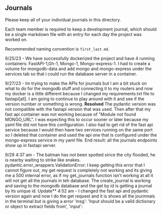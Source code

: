 ## Journals

Please keep all of your individual journals in this directory.

Each team member is required to keep a development journal, which should be a single markdown file with an entry for each day the project was worked on.

Recommended naming convention is `first_last.md`.

9/25/23 -
We have successfully dockerized the project and have 4 running containers: FastAPI-1,Gh-1, Mongo-1, Mongo-express-1. I had to create a volume for mongodb-data and add mongo and mongo-express under the services tab so that i could run the database server in a container.

9/27/23 -
Im trying to make the APIs for journals but I am a bit stuck on what to do for the mongodb stuff and connecting it to my routers and now my docker is a little different because I changed my requirements.txt file to fastapi[all]. I am going to continue to play around with it and see if the version number or something is wrong.
**Resolved** The pydantic version was not compatible with the fastapi version that was used.
Then after that my fast api container was not working because of "Module not found MONGO_URL". I was expecting this to occur sooner or later because my yaml file did not have this configuration. I also had to get rid of the fast api service because I would then have two services running on the same port so I deleted that container and used the api one that is configured under the mongo-express service in my yaml file. End result: all the journals endpoints show up in fastapi server.

9/29 4:37 am -
The batman has not been spotted since the city flooded, he is nearby waiting to strike like snakes.
pydantic.error_wrappers.ValidationError: <unprintable ValidationError object> I keep getting this error that I cannot figure out, my get request is completely not working and its giving me a 500 internal error, as if my get_journals function isn't working at all it will not get all the journals in teh database. The create_journal is working and saving to the mongodb database and the get by id is getting a journal by its unique id.
Update\*\* 4:52 am - I changed the fast api and pydantic version again and now I do the get request and it is shows all the jourmnals in the terminal but is giving a error 'msg': 'Input should be a valid dictionary or object to extract fields from', 'input':
